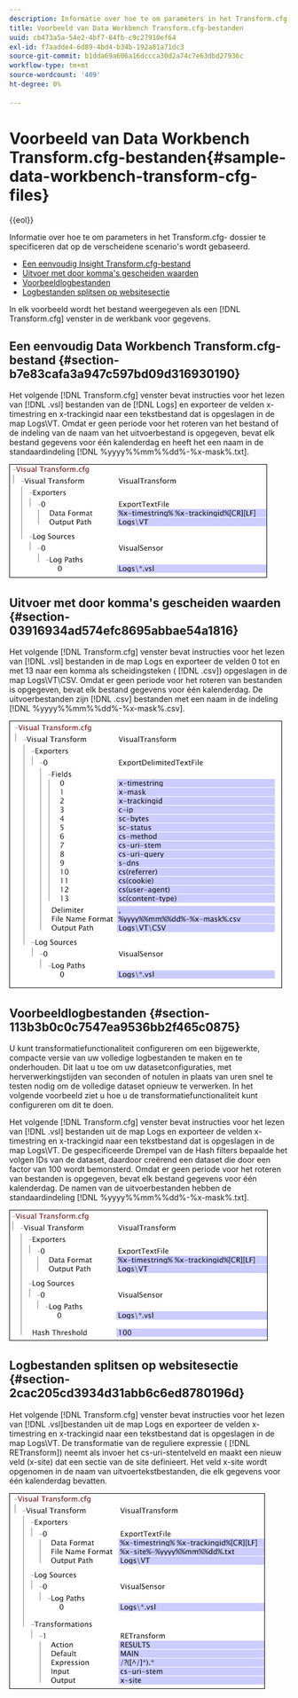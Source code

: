 ```yaml
---
description: Informatie over hoe te om parameters in het Transform.cfg- dossier te specificeren dat op de verscheidene scenario's wordt gebaseerd.
title: Voorbeeld van Data Workbench Transform.cfg-bestanden
uuid: cb473a5a-54e2-4bf7-84fb-c9c27910ef64
exl-id: f7aadde4-6d89-4bd4-b34b-192a81a71dc3
source-git-commit: b1dda69a606a16dccca30d2a74c7e63dbd27936c
workflow-type: tm+mt
source-wordcount: '409'
ht-degree: 0%

---
```


# Voorbeeld van Data Workbench Transform.cfg-bestanden{#sample-data-workbench-transform-cfg-files}

{{eol}}

Informatie over hoe te om parameters in het Transform.cfg- dossier te specificeren dat op de verscheidene scenario&#39;s wordt gebaseerd.

* [Een eenvoudig Insight Transform.cfg-bestand](../../../../../home/c-dataset-const-proc/c-transf-func/c-config-files-transf/t-ins-transf-file/c-sample-transf-files.md#section-b7e83cafa3a947c597bd09d316930190)
* [Uitvoer met door komma&#39;s gescheiden waarden](../../../../../home/c-dataset-const-proc/c-transf-func/c-config-files-transf/t-ins-transf-file/c-sample-transf-files.md#section-03916934ad574efc8695abbae54a1816)
* [Voorbeeldlogbestanden](../../../../../home/c-dataset-const-proc/c-transf-func/c-config-files-transf/t-ins-transf-file/c-sample-transf-files.md#section-113b3b0c0c7547ea9536bb2f465c0875)
* [Logbestanden splitsen op websitesectie](../../../../../home/c-dataset-const-proc/c-transf-func/c-config-files-transf/t-ins-transf-file/c-sample-transf-files.md#section-2cac205cd3934d31abb6c6ed8780196d)

In elk voorbeeld wordt het bestand weergegeven als een [!DNL Transform.cfg] venster in de werkbank voor gegevens.

## Een eenvoudig Data Workbench Transform.cfg-bestand {#section-b7e83cafa3a947c597bd09d316930190}

Het volgende [!DNL Transform.cfg] venster bevat instructies voor het lezen van [!DNL .vsl] bestanden van de [!DNL Logs] en exporteer de velden x-timestring en x-trackingid naar een tekstbestand dat is opgeslagen in de map Logs\VT. Omdat er geen periode voor het roteren van het bestand of de indeling van de naam van het uitvoerbestand is opgegeven, bevat elk bestand gegevens voor één kalenderdag en heeft het een naam in de standaardindeling [!DNL %yyyy%%mm%%dd%-%x-mask%.txt].

![](assets/cfg_VisualTransform_SimpleExample.png)

## Uitvoer met door komma&#39;s gescheiden waarden {#section-03916934ad574efc8695abbae54a1816}

Het volgende [!DNL Transform.cfg] venster bevat instructies voor het lezen van [!DNL .vsl] bestanden in de map Logs en exporteer de velden 0 tot en met 13 naar een komma als scheidingsteken ( [!DNL .csv]) opgeslagen in de map Logs\VT\CSV. Omdat er geen periode voor het roteren van bestanden is opgegeven, bevat elk bestand gegevens voor één kalenderdag. De uitvoerbestanden zijn [!DNL .csv] bestanden met een naam in de indeling [!DNL %yyyy%%mm%%dd%-%x-mask%.csv].

![](assets/cfg_VisualTransform_CSVExample.png)

## Voorbeeldlogbestanden {#section-113b3b0c0c7547ea9536bb2f465c0875}

U kunt transformatiefunctionaliteit configureren om een bijgewerkte, compacte versie van uw volledige logbestanden te maken en te onderhouden. Dit laat u toe om uw datasetconfiguraties, met herverwerkingstijden van seconden of notulen in plaats van uren snel te testen nodig om de volledige dataset opnieuw te verwerken. In het volgende voorbeeld ziet u hoe u de transformatiefunctionaliteit kunt configureren om dit te doen.

Het volgende [!DNL Transform.cfg] venster bevat instructies voor het lezen van [!DNL .vsl] bestanden uit de map Logs en exporteer de velden x-timestring en x-trackingid naar een tekstbestand dat is opgeslagen in de map Logs\VT. De gespecificeerde Drempel van de Hash filters bepaalde het volgen IDs van de dataset, daardoor creërend een dataset die door een factor van 100 wordt bemonsterd. Omdat er geen periode voor het roteren van bestanden is opgegeven, bevat elk bestand gegevens voor één kalenderdag. De namen van de uitvoerbestanden hebben de standaardindeling [!DNL %yyyy%%mm%%dd%-%x-mask%.txt].

![](assets/cfg_VisualTransform_SampledExample.png)

## Logbestanden splitsen op websitesectie {#section-2cac205cd3934d31abb6c6ed8780196d}

Het volgende [!DNL Transform.cfg] venster bevat instructies voor het lezen van [!DNL .vsl]bestanden uit de map Logs en exporteer de velden x-timestring en x-trackingid naar een tekstbestand dat is opgeslagen in de map Logs\VT. De transformatie van de reguliere expressie ( [!DNL RETransform]) neemt als invoer het cs-uri-stentelveld en maakt een nieuw veld (x-site) dat een sectie van de site definieert. Het veld x-site wordt opgenomen in de naam van uitvoertekstbestanden, die elk gegevens voor één kalenderdag bevatten.

![](assets/cfg_VisualTransform_SplittingExample.png)
